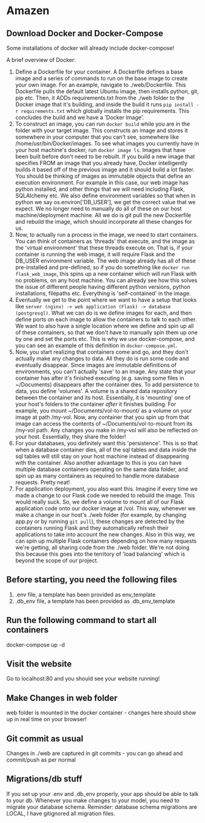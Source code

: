 # Amazen

## Download Docker and Docker-Compose
Some installations of docker will already include docker-compose!

A brief overview of Docker:
1. Define a Dockerfile for your container. A Dockerfile defines a base image and a series of commands to run on the base image to create your own image. For an example, navigate to ./web/Dockerfile. This Dockerfile pulls the default latest Ubuntu image, then installs python, git, pip etc. Then, it ADDs requirements.txt from the ./web folder to the Docker image that it's building, and inside the build it runs `pip install -r requirements.txt` which globally installs the pip requirements. This concludes the build and we have a 'Docker Image'.
2. To construct an image, you can run `docker build` while you are in the folder with your target image. This constructs an image and stores it somewhere in your computer that you can't see, somewhere like /home/usr/bin/Docker/images. To see what images you currently have in your host machine's docker, run `docker image ls`. Images that have been built before don't need to be rebuilt. If you build a new image that specifies FROM an image that you already have, Docker intelligently builds it based off of the previous image and it should build a lot faster. You should be thinking of images as immutable objects that define an execution environment. For example in this case, our web image has python installed, and other things that we will need including Flask, SQLAlchemy etc. We also define environment variables so that when in python we say os.environ['DB_USER'], we get the correct value that we expect. We no longer need to manually do all of these on our host machine/deployment machine. All we do is git pull the new Dockerfile and rebuild the image, which should incorporate all these changes for us.
3. Now, to actually run a process in the image, we need to start containers. You can think of containers as 'threads' that execute, and the image as the 'virtual environment' that these threads execute on. That is, if your container is running the web image, it will require Flask and the DB_USER environment variable. The web image already has all of these pre-installed and pre-defined, so if you do something like `docker run flask_web_image`, this spins up a new container which will run Flask with no problems, on any host machine. You can already see how this solves the issue of different people having different python versions, python installations, filepaths etc. Everything is 'self-contained' in the image.
4. Eventually we get to the point where we want to have a setup that looks like `server (nginx) -> web application (Flask) -> database (postgresql)`. What we can do is we define images for each, and then define ports on each image to allow the containers to talk to each other. We want to also have a single location where we define and spin up all of these containers, so that we don't have to manually spin them up one by one and set the ports etc. This is why we use docker-compose, and you can see an example of this definition in `docker-compose.yml`.
5. Now, you start realizing that containers come and go, and they don't actually make any changes to data. All they do is run some code and eventually disappear. Since images are immutable definitions of environments, you can't actually 'save' to an image. Any state that your container has after it's finished executing (e.g. saving some files in ~/Documents) disappears after the container dies. To add persistence to data, you define 'volumes'. A volume is a shared data repository between the container and its host. Essentially, it is 'mounting' one of your host's folders to the container *after* it finishes building. For example, you mount ~/Documents/vol-to-mount/ as a volume on your image at path /my-vol. Now, any container that you spin up from that image can access the contents of ~/Documents/vol-to-mount from its /my-vol path. Any changes you make in /my-vol will also be reflected on your host. Essentially, they share the folder!
6. For your databases, you definitely want this 'persistence'. This is so that when a database container dies, all of the sql tables and data inside the sql tables will still stay on your host machine instead of disappearing with the container. Also another advantage to this is you can have multiple database containers operating on the same data folder, and spin up as many containers as required to handle more database requests. Pretty neat!
7. For application deployment, you also want this. Imagine if every time we made a change to our Flask code we needed to rebuild the image. This would really suck. So, we define a volume to mount all of our Flask application code onto our docker image at /vol. This way, whenever we make a change in our host's ./web folder (for example, by changing app.py or by running `git pull`), these changes are detected by the containers running Flask and they automatically refresh their applications to take into account the new changes. Also in this way, we can spin up multiple Flask containers depending on how many requests we're getting, all sharing code from the ./web folder. We're not doing this because this goes into the territory of 'load balancing' which is beyond the scope of our project.


## Before starting, you need the following files
1. .env file, a template has been provided as env_template
2. .db_env file, a template has been provided as .db_env_template

## Run the following command to start all containers
docker-compose up -d

## Visit the website
Go to localhost:80 and you should see your website running!

## Make Changes in web folder
web folder is mounted in the docker container - changes here should show up in real time on your browser!

## Git commit as usual
Changes in ./web are captured in git commits - you can go ahead and commit/push as per normal

## Migrations/db stuff
If you set up your .env and .db_env properly, your app should be able to talk to your db. Whenever you make changes to your model, you need to migrate your database schema. Reminder: database schema migrations are LOCAL, I have gitignored all migration files.
